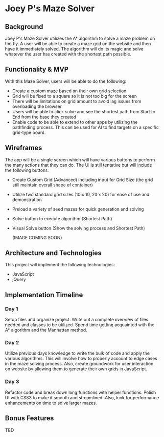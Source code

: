 # Joey P's Maze Solver

## Background
Joey P's Maze Solver utilizes the A* algorithm to solve a maze problem on the fly. A user will be able to create a maze grid on the website and then have it immediately solved. The algorithm will do its magic and solve whatever the user has created with the shortest path possible.

## Functionality & MVP

With this Maze Solver, users will be able to do the following:
 - Create a custom maze based on their own grid selection
 - Grid will be fixed to a square so it is not too big for the screen
 - There will be limitations on grid amount to avoid lag issues from overloading the browser
 - Users will be able to click solve and see the shortest path from Start to End from the base they created
 - Enable code to be able to extend to other apps by utilizing the pathfinding process. This can be used for AI to find targets on a specific grid-type board.

## Wireframes

The app will be a single screen which will have various buttons to perform the many actions that they can do. The UI is still tentative but will include the following buttons:
- Create Custom Grid (Advanced) including input for Grid Size (the grid still maintain overall shape of container)
- Utilize two standard grid sizes (10 x 10, 20 x 20) for ease of use and demonstration
- Preload a variety of seed mazes for quick generation and solving
- Solve button to execute algorithm (Shortest Path)
- Visual Solve button (Show the solving process and Shortest Path)

  (IMAGE COMING SOON)

## Architecture and Technologies
  This project will implement the following technologies:
  - JavaScript
  - jQuery

## Implementation Timeline

### Day 1
Setup files and organize project. Write out a complete overview of files needed and classes to be utilized. Spend time getting acquainted with the A* algorithm and the Manhattan method.

### Day 2
Utilize previous days knowledge to write the bulk of code and apply the various algorithms. This will involve how to properly account to edge cases in the maze solving process. Also, create groundwork for user interaction on website by allowing them to generate their own grids in JavaScript.

### Day 3
Refactor code and break down long functions with helper functions. Polish UI with CSS3 to make it smooth and streamlined. Also, look for performance enhancements on time to solve larger mazes.

## Bonus Features

TBD
